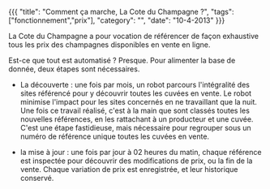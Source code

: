 {{{
  "title": "Comment ça marche, La Cote du Champagne ?",
  "tags": ["fonctionnement","prix"],
  "category": "",
  "date": "10-4-2013"
}}}

La Cote du Champagne a pour vocation de référencer de façon exhaustive tous les prix des champagnes disponibles en vente en ligne.

Est-ce que tout est automatisé ? Presque. Pour alimenter la base de donnée, deux étapes sont nécessaires.

<!--more-->

* La découverte : une fois par mois, un robot parcours l'intégralité des sites référencé pour y découvrir toutes les cuvées en vente. Le robot minimise l'impact pour les sites concernés en ne travaillant que la nuit. Une fois ce travail réalisé, c'est à la main que sont classés toutes les nouvelles références, en les rattachant à un producteur et une cuvée. C'est une étape fastidieuse, mais nécessaire pour regrouper sous un numéro de référence unique toutes les cuvées en vente.

* la mise à jour : une fois par jour à 02 heures du matin, chaque référence est inspectée pour découvrir des modifications de prix, ou la fin de la vente. Chaque variation de prix est enregistrée, et leur historique conservé.



